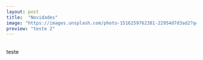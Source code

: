 ```yaml
---
layout: post
title:  "Novidades"
image: "https://images.unsplash.com/photo-1516259762381-22954d7d3ad2?q=80&w=1000&auto=format&fit=crop&ixlib=rb-4.0.3&ixid=M3wxMjA3fDB8MHxzZWFyY2h8Mnx8Y29kZXxlbnwwfHwwfHx8MA%3D%3D"
preview: "teste 2"
---
```

<br/>
teste
